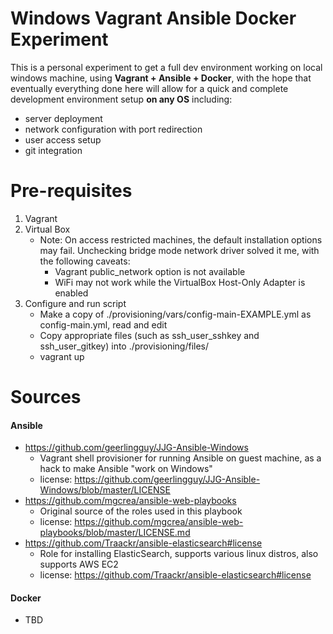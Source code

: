 # Windows Vagrant Ansible Docker Experiment

This is a personal experiment to get a full dev environment working on local windows machine, 
using **Vagrant + Ansible + Docker**, with the hope that eventually everything done here will 
allow for a quick and complete development environment setup **on any OS** including:
- server deployment
- network configuration with port redirection
- user access setup
- git integration


# Pre-requisites

1. Vagrant
2. Virtual Box
    - Note: On access restricted machines, the default installation options may fail. Unchecking bridge mode network driver solved it me, with the following caveats:
        - Vagrant public_network option is not available
        - WiFi may not work while the VirtualBox Host-Only Adapter is enabled
3. Configure and run script
    - Make a copy of ./provisioning/vars/config-main-EXAMPLE.yml as config-main.yml, read and edit
    - Copy appropriate files (such as ssh_user_sshkey and ssh_user_gitkey) into ./provisioning/files/
    - vagrant up


# Sources

#### Ansible

- https://github.com/geerlingguy/JJG-Ansible-Windows
    - Vagrant shell provisioner for running Ansible on guest machine, as a hack to make Ansible "work on Windows"
    - license: https://github.com/geerlingguy/JJG-Ansible-Windows/blob/master/LICENSE
- https://github.com/mgcrea/ansible-web-playbooks
    - Original source of the roles used in this playbook
    - license: https://github.com/mgcrea/ansible-web-playbooks/blob/master/LICENSE.md
- https://github.com/Traackr/ansible-elasticsearch#license
    - Role for installing ElasticSearch, supports various linux distros, also supports AWS EC2
    - license: https://github.com/Traackr/ansible-elasticsearch#license

#### Docker
- TBD
